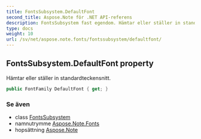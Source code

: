 ```yaml
---
title: FontsSubsystem.DefaultFont
second_title: Aspose.Note för .NET API-referens
description: FontsSubsystem fast egendom. Hämtar eller ställer in standardteckensnitt.
type: docs
weight: 10
url: /sv/net/aspose.note.fonts/fontssubsystem/defaultfont/
---
```

## FontsSubsystem.DefaultFont property

Hämtar eller ställer in standardteckensnitt.

```csharp
public FontFamily DefaultFont { get; }
```

### Se även

* class [FontsSubsystem](../)
* namnutrymme [Aspose.Note.Fonts](../../fontssubsystem/)
* hopsättning [Aspose.Note](../../../)



